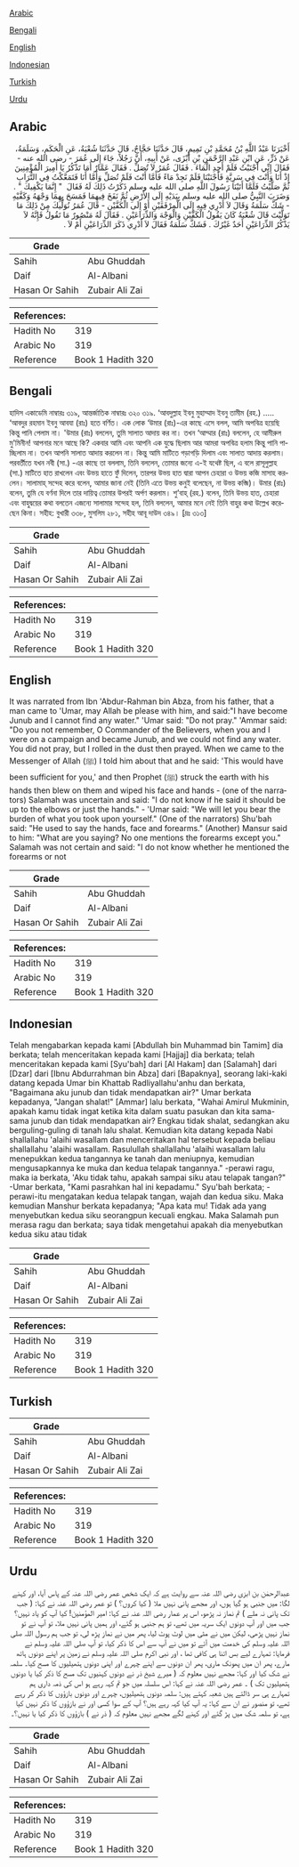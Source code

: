 [Arabic](#arabic)

[Bengali](#bengali)

[English](#english)

[Indonesian](#indonesian)

[Turkish](#turkish)

[Urdu](#urdu)

## Arabic


<div dir="rtl" lang="ar" style={{fontSize:'larger',backgroundColor:'#f8f9fa',padding:20}}>
أَخْبَرَنَا عَبْدُ اللَّهِ بْنُ مُحَمَّدِ بْنِ تَمِيمٍ، قَالَ حَدَّثَنَا حَجَّاجٌ، قَالَ حَدَّثَنَا شُعْبَةُ، عَنِ الْحَكَمِ، وَسَلَمَةُ، عَنْ ذَرٍّ، عَنِ ابْنِ عَبْدِ الرَّحْمَنِ بْنِ أَبْزَى، عَنْ أَبِيهِ، أَنَّ رَجُلاً، جَاءَ إِلَى عُمَرَ - رضى الله عنه - فَقَالَ إِنِّي أَجْنَبْتُ فَلَمْ أَجِدِ الْمَاءَ ‏.‏ فَقَالَ عُمَرُ لاَ تُصَلِّ ‏.‏ فَقَالَ عَمَّارٌ أَمَا تَذْكُرُ يَا أَمِيرَ الْمُؤْمِنِينَ إِذْ أَنَا وَأَنْتَ فِي سَرِيَّةٍ فَأَجْنَبْنَا فَلَمْ نَجِدْ مَاءً فَأَمَّا أَنْتَ فَلَمْ تُصَلِّ وَأَمَّا أَنَا فَتَمَعَّكْتُ فِي التُّرَابِ ثُمَّ صَلَّيْتُ فَلَمَّا أَتَيْنَا رَسُولَ اللَّهِ صلى الله عليه وسلم ذَكَرْتُ ذَلِكَ لَهُ فَقَالَ ‏ "‏ إِنَّمَا يَكْفِيكَ ‏"‏ ‏.‏ وَضَرَبَ النَّبِيُّ صلى الله عليه وسلم بِيَدَيْهِ إِلَى الأَرْضِ ثُمَّ نَفَخَ فِيهِمَا فَمَسَحَ بِهِمَا وَجْهَهُ وَكَفَّيْهِ - شَكَّ سَلَمَةُ وَقَالَ لاَ أَدْرِي فِيهِ إِلَى الْمِرْفَقَيْنِ أَوْ إِلَى الْكَفَّيْنِ - قَالَ عُمَرُ نُوَلِّيكَ مِنْ ذَلِكَ مَا تَوَلَّيْتَ قَالَ شُعْبَةُ كَانَ يَقُولُ الْكَفَّيْنِ وَالْوَجْهَ وَالذِّرَاعَيْنِ ‏.‏ فَقَالَ لَهُ مَنْصُورٌ مَا تَقُولُ فَإِنَّهُ لاَ يَذْكُرُ الذِّرَاعَيْنِ أَحَدٌ غَيْرُكَ ‏.‏ فَشَكَّ سَلَمَةُ فَقَالَ لاَ أَدْرِي ذَكَرَ الذِّرَاعَيْنِ أَمْ لاَ ‏.‏
</div>
<div style={{backgroundColor:'#f8f9fa',padding:20, marginBottom: 10}}><table> <thead> <tr> <th>Grade</th> <th></th> </tr> </thead> <tbody> <tr><td>Sahih</td><td>Abu Ghuddah</td></tr><tr><td>Daif</td><td>Al-Albani</td></tr><tr><td>Hasan Or Sahih</td><td>Zubair Ali Zai</td></tr></tbody></table><table> <thead> <tr> <th>References:</th> <th></th> </tr> </thead> <tbody><tr><td>Hadith No</td><td>319</td></tr><tr><td>Arabic No</td><td>319</td></tr><tr><td>Reference</td><td>Book 1 Hadith 320</td></tr></tbody></table></div>

## Bengali


<div dir="ltr" lang="bn" style={{fontSize:'larger',backgroundColor:'#f8f9fa',padding:20}}>
হাদিস একাডেমি নাম্বারঃ ৩১৯, আন্তর্জাতিক নাম্বারঃ ৩২০ ৩১৯. ‘আবদুল্লাহ ইবনু মুহাম্মাদ ইবনু তামীম (রহ.) ..... ‘আবদুর রহমান ইবনু আবযা (রাঃ) হতে বর্ণিত। এক লোক ‘উমার (রাঃ)-এর কাছে এসে বলল, আমি অপবিত্র হয়েছি কিন্তু পানি পেলাম না। 'উমার (রাঃ) বললেন, তুমি সালাত আদায় কর না। তখন ‘আম্মার (রাঃ) বললেন, হে আমীরুল মু'মিনীন! আপনার মনে আছে কি? একবার আমি এবং আপনি এক যুদ্ধে ছিলাম আর আমরা অপবিত্র হলাম কিন্তু পানি পাচ্ছিলাম না। তখন আপনি সালাত আদায় করলেন না। কিন্তু আমি মাটিতে গড়াগড়ি দিলাম এবং সালাত আদায় করলাম। পরবর্তীতে যখন নবী (সা.) -এর কাছে তা বললাম, তিনি বললেন, তোমার জন্যে এ-ই যথেষ্ট ছিল, এ বলে রাসূলুল্লাহ (সা.) মাটিতে হাত রাখলেন এবং উভয় হাতে ফুঁ দিলেন, তারপর উভয় হাত দ্বারা আপন চেহারা ও উভয় কজি মাসাহ করলেন। সালামাহ্ সন্দেহ করে বলেন, আমার জানা নেই (তিনি এতে উভয় কনুই বলেছেন, না উভয় কব্জি)। উমার (রাঃ) বলেন, তুমি যে বর্ণনা দিলে তার দায়িত্ব তোমার উপরই অর্পণ করলাম। শু’বাহ্ (রহ.) বলেন, তিনি উভয় হাত, চেহারা এবং বাহুদ্বয়ের কথা বলতেন এজন্যে সালামার সন্দেহ হল, তিনি বললেন, আমার মনে নেই তিনি বাহুর কথা উল্লেখ করেছেন কিনা। সহীহ: বুখারী ৩৩৮, মুসলিম ২৮১, সহীহ আবূ দাউদ ৩৪৯। [দ্রঃ ৩১৩]
</div>
<div style={{backgroundColor:'#f8f9fa',padding:20, marginBottom: 10}}><table> <thead> <tr> <th>Grade</th> <th></th> </tr> </thead> <tbody> <tr><td>Sahih</td><td>Abu Ghuddah</td></tr><tr><td>Daif</td><td>Al-Albani</td></tr><tr><td>Hasan Or Sahih</td><td>Zubair Ali Zai</td></tr></tbody></table><table> <thead> <tr> <th>References:</th> <th></th> </tr> </thead> <tbody><tr><td>Hadith No</td><td>319</td></tr><tr><td>Arabic No</td><td>319</td></tr><tr><td>Reference</td><td>Book 1 Hadith 320</td></tr></tbody></table></div>

## English


<div dir="ltr" lang="en" style={{fontSize:'larger',backgroundColor:'#f8f9fa',padding:20}}>
It was narrated from Ibn 'Abdur-Rahman bin Abza, from his father, that a man came to 'Umar, may Allah be please with him, and said:"I have become Junub and I cannot find any water." 'Umar said: "Do not pray." 'Ammar said: "Do you not remember, O Commander of the Believers, when you and I were on a campaign and became Junub, and we could not find any water. You did not pray, but I rolled in the dust then prayed. When we came to the Messenger of Allah (ﷺ) I told him about that and he said: 'This would have been sufficient for you,' and then Prophet (ﷺ) struck the earth with his hands then blew on them and wiped his face and hands - (one of the narrators) Salamah was uncertain and said: "I do not know if he said it should be up to the elbows or just the hands." - 'Umar said: "We will let you bear the burden of what you took upon yourself." (One of the narrators) Shu'bah said: "He used to say the hands, face and forearms." (Another) Mansur said to him: "What are you saying? No one mentions the forearms except you." Salamah was not certain and said: "I do not know whether he mentioned the forearms or not
</div>
<div style={{backgroundColor:'#f8f9fa',padding:20, marginBottom: 10}}><table> <thead> <tr> <th>Grade</th> <th></th> </tr> </thead> <tbody> <tr><td>Sahih</td><td>Abu Ghuddah</td></tr><tr><td>Daif</td><td>Al-Albani</td></tr><tr><td>Hasan Or Sahih</td><td>Zubair Ali Zai</td></tr></tbody></table><table> <thead> <tr> <th>References:</th> <th></th> </tr> </thead> <tbody><tr><td>Hadith No</td><td>319</td></tr><tr><td>Arabic No</td><td>319</td></tr><tr><td>Reference</td><td>Book 1 Hadith 320</td></tr></tbody></table></div>

## Indonesian


<div dir="ltr" lang="id" style={{fontSize:'larger',backgroundColor:'#f8f9fa',padding:20}}>
Telah mengabarkan kepada kami [Abdullah bin Muhammad bin Tamim] dia berkata; telah menceritakan kepada kami [Hajjaj] dia berkata; telah menceritakan kepada kami [Syu'bah] dari [Al Hakam] dan [Salamah] dari [Dzar] dari [Ibnu Abdurrahman bin Abza] dari [Bapaknya], seorang laki-kaki datang kepada Umar bin Khattab Radliyallahu'anhu dan berkata, "Bagaimana aku junub dan tidak mendapatkan air?" Umar berkata kepadanya, "Jangan shalat!" [Ammar] lalu berkata, "Wahai Amirul Mukminin, apakah kamu tidak ingat ketika kita dalam suatu pasukan dan kita sama-sama junub dan tidak mendapatkan air? Engkau tidak shalat, sedangkan aku berguling-guling di tanah lalu shalat. Kemudian kita datang kepada Nabi shallallahu 'alaihi wasallam dan menceritakan hal tersebut kepada beliau shallallahu 'alaihi wasallam. Rasulullah shallallahu 'alaihi wasallam lalu menepukkan kedua tangannya ke tanah dan meniupnya, kemudian mengusapkannya ke muka dan kedua telapak tangannya." -perawi ragu, maka ia berkata, 'Aku tidak tahu, apakah sampai siku atau telapak tangan?" -Umar berkata, "Kami pasrahkan hal ini kepadamu." Syu'bah berkata; -perawi-itu mengatakan kedua telapak tangan, wajah dan kedua siku. Maka kemudian Manshur berkata kepadanya; "Apa kata mu! Tidak ada yang menyebutkan kedua siku seorangpun kecuali engkau. Maka Salamah pun merasa ragu dan berkata; saya tidak mengetahui apakah dia menyebutkan kedua siku atau tidak
</div>
<div style={{backgroundColor:'#f8f9fa',padding:20, marginBottom: 10}}><table> <thead> <tr> <th>Grade</th> <th></th> </tr> </thead> <tbody> <tr><td>Sahih</td><td>Abu Ghuddah</td></tr><tr><td>Daif</td><td>Al-Albani</td></tr><tr><td>Hasan Or Sahih</td><td>Zubair Ali Zai</td></tr></tbody></table><table> <thead> <tr> <th>References:</th> <th></th> </tr> </thead> <tbody><tr><td>Hadith No</td><td>319</td></tr><tr><td>Arabic No</td><td>319</td></tr><tr><td>Reference</td><td>Book 1 Hadith 320</td></tr></tbody></table></div>

## Turkish


<div dir="ltr" lang="tr" style={{fontSize:'larger',backgroundColor:'#f8f9fa',padding:20}}>

</div>
<div style={{backgroundColor:'#f8f9fa',padding:20, marginBottom: 10}}><table> <thead> <tr> <th>Grade</th> <th></th> </tr> </thead> <tbody> <tr><td>Sahih</td><td>Abu Ghuddah</td></tr><tr><td>Daif</td><td>Al-Albani</td></tr><tr><td>Hasan Or Sahih</td><td>Zubair Ali Zai</td></tr></tbody></table><table> <thead> <tr> <th>References:</th> <th></th> </tr> </thead> <tbody><tr><td>Hadith No</td><td>319</td></tr><tr><td>Arabic No</td><td>319</td></tr><tr><td>Reference</td><td>Book 1 Hadith 320</td></tr></tbody></table></div>

## Urdu


<div dir="rtl" lang="ur" style={{fontSize:'larger',backgroundColor:'#f8f9fa',padding:20}}>
عبدالرحمٰن بن ابزی رضی اللہ عنہ سے روایت ہے کہ ایک شخص عمر رضی اللہ عنہ کے پاس آیا، اور کہنے لگا: میں جنبی ہو گیا ہوں، اور مجھے پانی نہیں ملا ( کیا کروں؟ ) تو عمر رضی اللہ عنہ نے کہا: ( جب تک پانی نہ ملے ) تم نماز نہ پڑھو، اس پر عمار رضی اللہ عنہ نے کہا: امیر المؤمنین! کیا آپ کو یاد نہیں؟ جب میں اور آپ دونوں ایک سریہ میں تھے، تو ہم جنبی ہو گئے، اور ہمیں پانی نہیں ملا، تو آپ نے تو نماز نہیں پڑھی، لیکن میں نے مٹی میں لوٹ پوٹ لیا، پھر میں نے نماز پڑھ لی، تو جب ہم رسول اللہ صلی اللہ علیہ وسلم کی خدمت میں آئے تو میں نے آپ سے اس کا ذکر کیا، تو آپ صلی اللہ علیہ وسلم نے فرمایا: تمہارے لیے بس اتنا ہی کافی تھا ، اور نبی اکرم صلی اللہ علیہ وسلم نے زمین پر اپنے دونوں ہاتھ مارے، پھر ان میں پھونک ماری، پھر ان دونوں سے اپنے چہرے اور اپنی دونوں ہتھیلیوں کا مسح کیا۔ سلمہ نے شک کیا اور کہا: مجھے نہیں معلوم کہ ( میرے شیخ ذر نے دونوں کہنیوں تک مسح کا ذکر کیا یا دونوں ہتھیلیوں تک ) ۔ عمر رضی اللہ عنہ نے کہا: اس سلسلہ میں جو تم کہہ رہے ہو اس کی ذمہ داری ہم تمہارے ہی سر ڈالتے ہیں شعبہ کہتے ہیں: سلمہ دونوں ہتھیلیوں، چہرے اور دونوں بازؤوں کا ذکر کر رہے تھے، تو منصور نے ان سے کہا: یہ آپ کیا کہہ رہے ہیں؟ آپ کے سوا کسی اور نے بازؤوں کا ذکر نہیں کیا ہے، تو سلمہ شک میں پڑ گئے اور کہنے لگے مجھے نہیں معلوم کہ ( ذر نے ) بازؤوں کا ذکر کیا یا نہیں؟۔
</div>
<div style={{backgroundColor:'#f8f9fa',padding:20, marginBottom: 10}}><table> <thead> <tr> <th>Grade</th> <th></th> </tr> </thead> <tbody> <tr><td>Sahih</td><td>Abu Ghuddah</td></tr><tr><td>Daif</td><td>Al-Albani</td></tr><tr><td>Hasan Or Sahih</td><td>Zubair Ali Zai</td></tr></tbody></table><table> <thead> <tr> <th>References:</th> <th></th> </tr> </thead> <tbody><tr><td>Hadith No</td><td>319</td></tr><tr><td>Arabic No</td><td>319</td></tr><tr><td>Reference</td><td>Book 1 Hadith 320</td></tr></tbody></table></div>